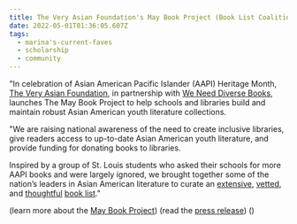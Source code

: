 ```yaml
---
title: The Very Asian Foundation's May Book Project (Book List Coalition Contributor)
date: 2022-05-01T01:36:05.607Z
tags:
  - marina's-current-faves
  - scholarship
  - community
---
```

"In celebration of Asian American Pacific Islander (AAPI) Heritage Month, [The Very Asian Foundation](https://www.veryasianfoundation.org/), in partnership with [We Need Diverse Books](https://diversebooks.org), launches The May Book Project to help schools and libraries build and maintain robust Asian American youth literature collections.

"We are raising national awareness of the need to create inclusive libraries, give readers access to up-to-date Asian American youth literature, and provide funding for donating books to libraries.

Inspired by a group of St. Louis students who asked their schools for more AAPI books and were largely ignored, we brought together some of the nation’s leaders in Asian American literature to curate an [extensive](https://www.veryasianfoundation.org/s/MBPGuide-PictureBooks.pdf), [vetted](https://www.veryasianfoundation.org/s/MBPGuide-EarlyReaders.pdf), and [thoughtful](https://www.veryasianfoundation.org/s/MBPGuide-MiddleGrade.pdf) [book list](https://www.veryasianfoundation.org/s/MBPGuide-YA.pdf)."  

(learn more about the [May Book Project](https://www.veryasianfoundation.org/may-book-project)) (read the [press release](https://static1.squarespace.com/static/6255c845db7c643871d39966/t/62826db08258e37ecc0910b9/1652714928761/FINAL+PRESS+RELEASE+THE+MAY+BOOK+PROJECT+-+Google+Docs.pdf)) ()